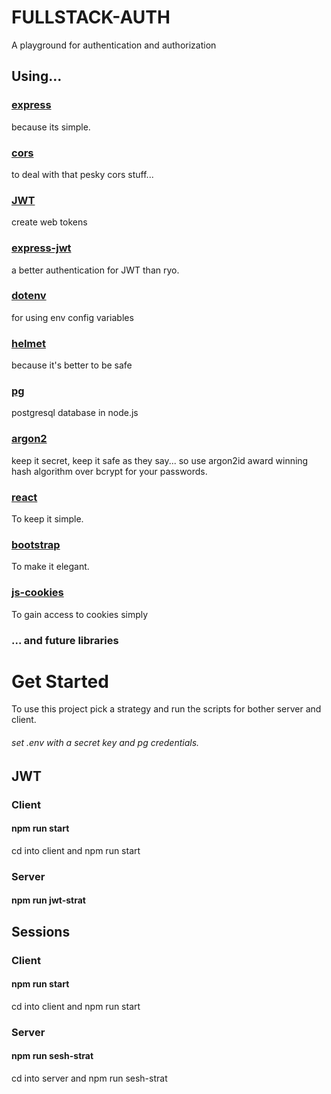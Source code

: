 # FULLSTACK-AUTH
A playground for authentication and authorization

## Using...

### [express](https://github.com/expressjs/express)
because its simple.


### [cors](https://github.com/expressjs/cors)
to deal with that pesky cors stuff...


### [JWT](https://github.com/auth0/node-jsonwebtoken)
create web tokens


### [express-jwt](https://github.com/auth0/express-jwt)
a better authentication for JWT than ryo.


### [dotenv](https://github.com/motdotla/dotenv)
for using env config variables


### [helmet](https://github.com/helmetjs/helmet)
because it's better to be safe


### [pg](https://github.com/brianc/node-postgres)
postgresql database in node.js


### [argon2](https://github.com/ranisalt/node-argon2)
keep it secret, keep it safe as they say... so use argon2id
award winning hash algorithm over bcrypt for your passwords.


### [react](https://github.com/facebook/react)
To keep it simple.


### [bootstrap](https://github.com/twbs/bootstrap)
To make it elegant.


### [js-cookies](https://github.com/js-cookie/js-cookie)
To gain access to cookies simply


### ... and future libraries

# Get Started

To use this project pick a strategy and run the scripts for bother server and client.
###### set .env with a secret key and pg credentials. 

## JWT

### Client

#### npm run start

cd into client and npm run start

### Server

#### npm run jwt-strat



## Sessions

### Client

#### npm run start

cd into client and npm run start

### Server

#### npm run sesh-strat

cd into server and npm run sesh-strat
